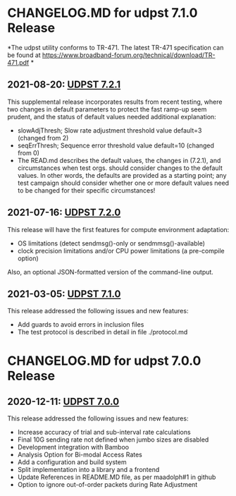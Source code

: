 # CHANGELOG.MD for udpst 7.1.0 Release

*The udpst utility conforms to TR-471. The latest TR-471 specification can be found at
https://www.broadband-forum.org/technical/download/TR-471.pdf *

## 2021-08-20: [UDPST 7.2.1](https://github.com/BroadbandForum/OB-UDPST/releases/tag/v7.2.1)

This supplemental release incorporates results from recent testing, where two changes 
in default parameters to protect the fast ramp-up seem prudent, and the status of default
values needed additional explanation:
* slowAdjThresh; Slow rate adjustment threshold value default=3 (changed from 2)
* seqErrThresh; Sequence error threshold value default=10 (changed from 0)
* The READ.md describes the default values, the changes in (7.2.1), and circumstances when 
test orgs. should consider changes to the default values.  In other words, the defaults are 
provided as a starting point; any test campaign should consider whether one or more default 
values need to be changed for their specific circumstances!


## 2021-07-16: [UDPST 7.2.0](https://github.com/BroadbandForum/OB-UDPST/releases/tag/v7.2.0)

This release will have the first features for compute environment adaptation:
* OS limitations (detect sendmsg()-only or sendmmsg()-available)
* clock precision limitations and/or CPU power limitations (a pre-compile option)

Also, an optional JSON-formatted version of the command-line output.

## 2021-03-05: [UDPST 7.1.0](https://github.com/BroadbandForum/OB-UDPST/releases/tag/v7.1.0)

This release addressed the following issues and new features: 
* Add guards to avoid errors in inclusion files
* The test protocol is described in detail in file ./protocol.md

# CHANGELOG.MD for udpst 7.0.0 Release

## 2020-12-11: [UDPST 7.0.0](https://github.com/BroadbandForum/OB-UDPST/releases/tag/v7.0.0)

This release addressed the following issues and new features: 
* Increase accuracy of trial and sub-interval rate calculations
* Final 10G sending rate not defined when jumbo sizes are disabled
* Development integration with Bamboo
* Analysis Option for Bi-modal Access Rates
* Add a configuration and build system
* Split implementation into a library and a frontend
* Update References in README.MD file, as per maadolph#1 in github
* Option to ignore out-of-order packets during Rate Adjustment


